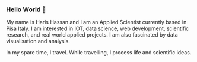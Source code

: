 ### Hello World 👋

<!--
**hassanharis/hassanharis** is a ✨ _special_ ✨ repository because its `README.md` (this file) appears on your GitHub profile.

Here are some ideas to get you started:

- 🔭 I’m currently working on ...
- 🌱 I’m currently learning ...
- 👯 I’m looking to collaborate on ...
- 🤔 I’m looking for help with ...
- 💬 Ask me about ...
- 📫 How to reach me: ...
- 😄 Pronouns: ...
- ⚡ Fun fact: ...
-->

My name is Haris Hassan and I am an Applied Scientist currently based in Pisa Italy. I am interested in IOT, data science, web development, scientific research, and real world applied projects. I am also fascinated by data visualisation and analysis.

In my spare time, I travel. While travelling, I process life and scientific ideas.


